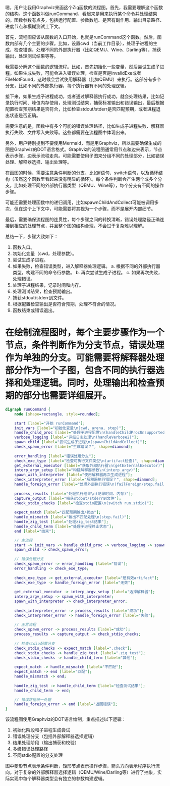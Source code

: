 嗯，用户让我用Graphviz来画这个Zig函数的流程图。首先，我需要理解这个函数的结构。这个函数叫做runCommand，看起来是用来执行某个命令并处理结果的。函数参数有点多，包括运行配置、参数数组、是否有副作用、输出目录路径、进度节点和模糊测试上下文。

首先，流程图应该从函数的入口开始，也就是runCommand这个函数。然后，函数内部有几个主要的步骤。比如，设置cwd（当前工作目录），处理子进程的生成，检查错误，处理不同的外部执行器（比如QEMU、Wine、Darling等），捕获输出，处理测试结果等等。

我需要分解这个函数的逻辑流程。比如，首先初始化一些变量，然后尝试生成子进程。如果生成失败，可能会进入错误处理，检查是否是InvalidExe或者FileNotFound，这时候会尝试使用解释器（比如QEMU）来执行。这部分有多个分支，比如不同的外部执行器，每个执行器有不同的处理逻辑。

接下来，如果生成子进程成功，或者通过解释器执行成功，就会处理结果，比如记录执行时间、峰值内存使用，处理测试结果，捕获标准输出和错误输出，最后根据配置检查预期结果是否符合，比如检查stdout/stderr是否匹配预期，或者进程退出状态是否正确。

需要注意的是，函数中有多个可能的错误处理路径，比如生成子进程失败、解释器执行失败、文件写入失败等。这些都需要在流程图中体现出来。

另外，用户特别提到不要使用Mermaid，而是用Graphviz，所以需要确保生成的图是Graphviz的DOT语言格式。Graphviz的流程图通常用节点和边来表示，节点表示步骤，边表示流程走向。可能需要使用子图来分组不同的处理部分，比如错误处理、解释器选择、输出处理等。

在画图的时候，需要注意条件判断的分支，比如if语句、switch语句，以及循环结构（虽然这个函数里看起来没有明显的循环）。每个条件判断会产生两个或多个分支，比如处理不同的外部执行器类型（QEMU、Wine等），每个分支有不同的操作步骤。

可能还需要处理函数中的递归调用，比如spawnChildAndCollect可能被调用多次，但在这个上下文中，可能需要将其视为一个步骤，而不是展开内部细节。

最后，需要确保流程图的连贯性，每个步骤之间的转换清晰，错误处理路径正确连接到相应的处理节点，并且整个图的结构合理，不会过于复杂难以理解。

总结一下，步骤大致如下：
1. 函数入口。
2. 初始化变量（cwd，处理参数）。
3. 尝试生成子进程。
4. 如果失败，检查错误类型，进入解释器处理逻辑。
   a. 根据不同的外部执行器类型，构建不同的命令行参数。
   b. 再次尝试生成子进程。
   c. 如果再次失败，处理错误。
5. 处理子进程结果，记录时间和内存。
6. 处理测试结果，检查预期输出。
7. 捕获stdout/stderr到文件。
8. 根据配置检查输出是否符合预期，处理不符合的情况。
9. 函数结束或错误退出。

在绘制流程图时，每个主要步骤作为一个节点，条件判断作为分支节点，错误处理作为单独的分支。可能需要将解释器处理部分作为一个子图，包含不同的执行器选择和处理逻辑。同时，处理输出和检查预期的部分也需要详细展开。
================================================
```dot
digraph runCommand {
    node [shape=rectangle, style=rounded];

    start [label="开始 runCommand"];
    init_vars [label="初始化变量\n(cwd, arena, step)"];
    handle_child_proc [label="处理子进程配置\n(handleChildProcUnsupported)"];
    verbose_logging [label="详细日志处理\n(handleVerbose2)"];
    spawn_child [label="尝试生成子进程\n(spawnChildAndCollect)"];
    check_spawn_error [label="生成错误？", shape=diamond];
    
    error_handling [label="错误处理分支"];
    check_exe_type [label="检查可执行文件类型\n(artifact检查)", shape=diamond];
    get_external_executor [label="获取外部执行器\n(getExternalExecutor)"];
    interp_argv_setup [label="构建解释器参数\n(interp_argv)"];
    spawn_with_interpreter [label="使用解释器再次生成进程"];
    check_interpreter_error [label="解释器执行错误？", shape=diamond];
    handle_foreign_error [label="处理外部执行错误\n(failForeign/step.fail)"];
    
    process_results [label="处理执行结果\n(记录时间、内存)"];
    capture_output [label="捕获stdout/stderr到文件"];
    check_stdio_checks [label="检查stdio配置\n(switch run.stdio)"];
    
    expect_match [label="匹配预期输出/状态"];
    handle_mismatch [label="输出不匹配处理\n(step.fail)"];
    handle_zig_test [label="处理zig_test结果"];
    handle_child_term [label="处理子进程终止状态"];
    end [label="结束"];

    // 主流程
    start -> init_vars -> handle_child_proc -> verbose_logging -> spawn_child;
    spawn_child -> check_spawn_error;
    
    // 错误处理分支
    check_spawn_error -> error_handling [label="错误"];
    error_handling -> check_exe_type;
    
    check_exe_type -> get_external_executor [label="是有效artifact"];
    check_exe_type -> handle_foreign_error [label="无效"];
    
    get_external_executor -> interp_argv_setup [label="选择解释器"];
    interp_argv_setup -> spawn_with_interpreter;
    spawn_with_interpreter -> check_interpreter_error;
    
    check_interpreter_error -> process_results [label="成功"];
    check_interpreter_error -> handle_foreign_error [label="失败"];
    
    // 正常流程
    check_spawn_error -> process_results [label="成功"];
    process_results -> capture_output -> check_stdio_checks;
    
    // 检查stdio配置分支
    check_stdio_checks -> expect_match [label=".check"];
    check_stdio_checks -> handle_zig_test [label=".zig_test"];
    check_stdio_checks -> handle_child_term [label="其他"];
    
    expect_match -> handle_mismatch [label="不匹配"];
    expect_match -> end [label="匹配"];
    handle_mismatch -> end;
    
    handle_zig_test -> handle_child_term [label="检查测试结果"];
    handle_child_term -> end;

    // 错误路径统一处理
    handle_foreign_error -> end [label="返回错误"];
}
``` 

该流程图使用Graphviz的DOT语言绘制，重点描述以下逻辑：
1. 初始化阶段和子进程生成尝试
2. 错误处理分支（包括外部解释器选择逻辑）
3. 结果处理阶段（输出捕获和校验）
4. 多级错误处理路径
5. 不同stdio配置的分支处理

图中菱形节点表示条件判断，矩形节点表示操作步骤，箭头方向表示程序执行流向。对于复杂的外部解释器选择逻辑（QEMU/Wine/Darling等）进行了抽象，实际实现中每个解释器类型会有独立的参数构建逻辑。